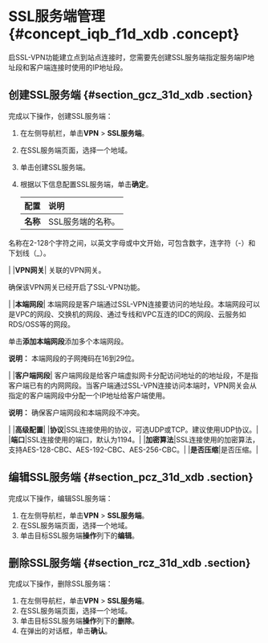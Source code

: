 # SSL服务端管理 {#concept_iqb_f1d_xdb .concept}

启SSL-VPN功能建立点到站点连接时，您需要先创建SSL服务端指定服务端IP地址段和客户端连接时使用的IP地址段。

## 创建SSL服务端 {#section_gcz_31d_xdb .section}

完成以下操作，创建SSL服务端：

1.  在左侧导航栏，单击**VPN** \> **SSL服务端**。
2.  在SSL服务端页面，选择一个地域。
3.  单击创建SSL服务端。
4.  根据以下信息配置SSL服务端，单击**确定**。

    |配置|说明|
    |:-|:-|
    |**名称**| SSL服务端的名称。

 名称在2-128个字符之间，以英文字母或中文开始，可包含数字，连字符（-）和下划线（\_）。

 |
    |**VPN网关**| 关联的VPN网关。

 确保该VPN网关已经开启了SSL-VPN功能。

 |
    |**本端网段**| 本端网段是客户端通过SSL-VPN连接要访问的地址段。本端网段可以是VPC的网段、交换机的网段、通过专线和VPC互连的IDC的网段、云服务如RDS/OSS等的网段。

 单击**添加本端网段**添加多个本端网段。

 **说明：** 本端网段的子网掩码在16到29位。

 |
    |**客户端网段**| 客户端网段是给客户端虚拟网卡分配访问地址的的地址段，不是指客户端已有的内网网段。当客户端通过SSL-VPN连接访问本端时，VPN网关会从指定的客户端网段中分配一个IP地址给客户端使用。

 **说明：** 确保客户端网段和本端网段不冲突。

 |
    |**高级配置**|
    |**协议**|SSL连接使用的协议，可选UDP或TCP。建议使用UDP协议。|
    |**端口**|SSL连接使用的端口，默认为1194。|
    |**加密算法**|SSL连接使用的加密算法，支持AES-128-CBC、AES-192-CBC、AES-256-CBC。|
    |**是否压缩**|是否压缩。|


## 编辑SSL服务端 {#section_pcz_31d_xdb .section}

完成以下操作，编辑SSL服务端：

1.  在左侧导航栏，单击**VPN** \> **SSL服务端**。
2.  在SSL服务端页面，选择一个地域。
3.  单击目标SSL服务端**操作**列下的**编辑**。

## 删除SSL服务端 {#section_rcz_31d_xdb .section}

完成以下操作，删除SSL服务端：

1.  在左侧导航栏，单击**VPN** \> **SSL服务端**。
2.  在SSL服务端页面，选择一个地域。
3.  单击目标SSL服务端**操作**列下的**删除**。
4.  在弹出的对话框，单击**确认**。

